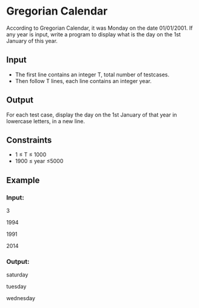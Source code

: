 # Gregorian Calendar

According to Gregorian Calendar, it was Monday on the date 01/01/2001. 
If any year is input, write a program to display what is the day on the 1st January of this year.

## Input

- The first line contains an integer T, total number of testcases. 
- Then follow T lines, each line contains an integer year.

## Output

For each test case, display the day on the 1st January of that year in lowercase letters, in a new line.

## Constraints

- 1 ≤ T ≤ 1000
- 1900 ≤ year ≤5000

## Example

### Input:

3 

1994

1991

2014

### Output:

saturday

tuesday

wednesday
